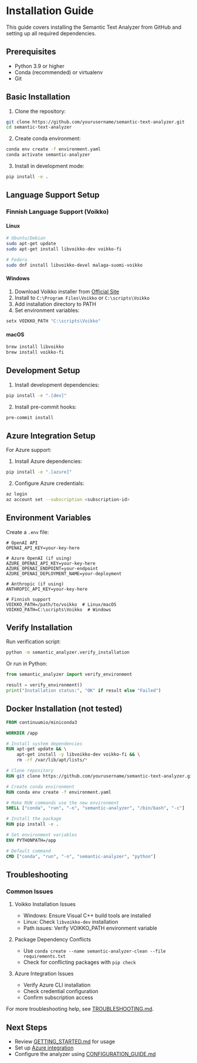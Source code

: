 # Installation Guide

This guide covers installing the Semantic Text Analyzer from GitHub and setting up all required dependencies.

## Prerequisites

- Python 3.9 or higher
- Conda (recommended) or virtualenv
- Git

## Basic Installation

1. Clone the repository:
```bash
git clone https://github.com/yourusername/semantic-text-analyzer.git
cd semantic-text-analyzer
```

2. Create conda environment:
```bash
conda env create -f environment.yaml
conda activate semantic-analyzer
```

3. Install in development mode:
```bash
pip install -e .
```

## Language Support Setup

### Finnish Language Support (Voikko)

#### Linux
```bash
# Ubuntu/Debian
sudo apt-get update
sudo apt-get install libvoikko-dev voikko-fi

# Fedora
sudo dnf install libvoikko-devel malaga-suomi-voikko
```

#### Windows
1. Download Voikko installer from [Official Site](https://voikko.puimula.org/windows.html)
2. Install to `C:\Program Files\Voikko` or `C:\scripts\Voikko`
3. Add installation directory to PATH
4. Set environment variables:
```powershell
setx VOIKKO_PATH "C:\scripts\Voikko"
```

#### macOS
```bash
brew install libvoikko
brew install voikko-fi
```

## Development Setup

1. Install development dependencies:
```bash
pip install -e ".[dev]"
```

2. Install pre-commit hooks:
```bash
pre-commit install
```

## Azure Integration Setup

For Azure support:

1. Install Azure dependencies:
```bash
pip install -e ".[azure]"
```

2. Configure Azure credentials:
```bash
az login
az account set --subscription <subscription-id>
```

## Environment Variables

Create a `.env` file:
```env
# OpenAI API
OPENAI_API_KEY=your-key-here

# Azure OpenAI (if using)
AZURE_OPENAI_API_KEY=your-key-here
AZURE_OPENAI_ENDPOINT=your-endpoint
AZURE_OPENAI_DEPLOYMENT_NAME=your-deployment

# Anthropic (if using)
ANTHROPIC_API_KEY=your-key-here

# Finnish support
VOIKKO_PATH=/path/to/voikko  # Linux/macOS
VOIKKO_PATH=C:\scripts\Voikko  # Windows
```

## Verify Installation

Run verification script:
```bash
python -m semantic_analyzer.verify_installation
```

Or run in Python:
```python
from semantic_analyzer import verify_environment

result = verify_environment()
print("Installation status:", "OK" if result else "Failed")
```

## Docker Installation (not tested)

```dockerfile
FROM continuumio/miniconda3

WORKDIR /app

# Install system dependencies
RUN apt-get update && \
    apt-get install -y libvoikko-dev voikko-fi && \
    rm -rf /var/lib/apt/lists/*

# Clone repository
RUN git clone https://github.com/yourusername/semantic-text-analyzer.git .

# Create conda environment
RUN conda env create -f environment.yaml

# Make RUN commands use the new environment
SHELL ["conda", "run", "-n", "semantic-analyzer", "/bin/bash", "-c"]

# Install the package
RUN pip install -e .

# Set environment variables
ENV PYTHONPATH=/app

# Default command
CMD ["conda", "run", "-n", "semantic-analyzer", "python"]
```

## Troubleshooting

### Common Issues

1. Voikko Installation Issues
   - Windows: Ensure Visual C++ build tools are installed
   - Linux: Check `libvoikko-dev` installation
   - Path issues: Verify VOIKKO_PATH environment variable

2. Package Dependency Conflicts
   - Use `conda create --name semantic-analyzer-clean --file requirements.txt`
   - Check for conflicting packages with `pip check`

3. Azure Integration Issues
   - Verify Azure CLI installation
   - Check credential configuration
   - Confirm subscription access

For more troubleshooting help, see [TROUBLESHOOTING.md](TROUBLESHOOTING.md).

## Next Steps

- Review [GETTING_STARTED.md](GETTING_STARTED.md) for usage
- Set up [Azure integration](AZURE_GUIDE.md)
- Configure the analyzer using [CONFIGURATION_GUIDE.md](CONFIGURATION_GUIDE.md)